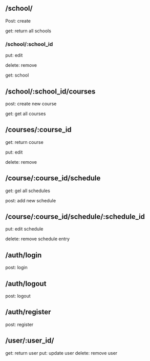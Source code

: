 ## /school/

Post: create

get: return all schools

### /school/:school_id

put: edit

delete: remove

get: school

## /school/:school_id/courses

post: create new course

get: get all courses

## /courses/:course_id

get: return course

put: edit

delete: remove

## /course/:course_id/schedule

get: gel all schedules

post: add new schedule

## /course/:course_id/schedule/:schedule_id

put: edit schedule

delete: remove schedule entry



## /auth/login
post: login

## /auth/logout
post: logout


## /auth/register
post: register



## /user/:user_id/
get: return user
put: update user
delete: remove user

